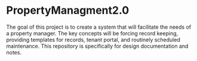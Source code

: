 # PropertyManagment2.0

The goal of this project is to create a system that will facilitate the needs of a property manager.  The key concepts will be forcing record keeping, providing templates for records, tenant portal, and routinely scheduled maintenance.  This repository is specifically for design documentation and notes.
